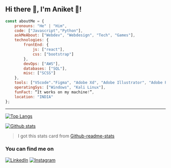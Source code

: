 ## Hi there 👋, I'm Aniket 👦!

<!--
**Chauhan-Aniket/Chauhan-Aniket** is a ✨ _special_ ✨ repository because its `README.md` (this file) appears on your GitHub profile.
-->

```javascript
const aboutMe = {
    pronouns: "He" | "Him",
    code: ["Javascript","Python"],
    askMeAbout: ["Webdev", "Webdesign", "Tech", "Games"],
    technologies: {
        frontEnd: {
            js: ["react"],
            css: ["bootstrap"]
        },
        devOps: ["AWS"],
        databases: ["SQL"],
        misc: ["SCSS"]
    },
    tools: ["VScode"."Figma", "Adobe Xd", "Adobe Illustrator", "Adobe Photoshop"],
    operatingSys: ["Windows", "Kali Linux"],
    funFact: “It works on my machine!”,
    location: "INDIA"
};
```
---------------------------------------------------------------------------------------------------------------------------------------------

[![Top Langs](https://github-readme-stats.vercel.app/api/top-langs/?username=ANi13055&layout=compact)](https://github.com/Ani13055/github-readme-stats)

[![Github stats](https://github-readme-stats.vercel.app/api?username=Ani13055&show_icons=true)](https://github.com/Ani13055/github-readme-stats)
> I got this stats card from [Github-readme-stats](https://github.com/anuraghazra/github-readme-stats)

### You can find me on 
<a href="https://www.linkedin.com/in/aniket-chauhan-816838150/"><img src="https://img.shields.io/badge/LinkedIn-%230077B5.svg?&style=flat-square&logo=linkedin&logoColor=white" alt="LinkedIn"></a>
<a href="https://www.instagram.com/_anichauhan_/"><img src="https://img.shields.io/badge/Instagram-%23E4405F.svg?&style=flat-square&logo=instagram&logoColor=white" alt="Instagram"></a>
<!--
<a href="#"><img src="https://img.shields.io/badge/🔽Download_My_CV-002366"/></a>
[![button](https://img.shields.io/badge/Instagram-%23E4405F.svg?&style=flat-square&logo=instagram&logoColor=white)](https://www.instagram.com/_anichauhan_/)
[![button](https://img.shields.io/badge/LinkedIn-%230077B5.svg?&style=flat-square&logo=linkedin&logoColor=white)](https://www.linkedin.com/in/aniket-chauhan-816838150/)
-->
